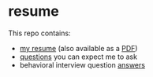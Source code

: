 # resume

This repo contains:
* [my resume](resume.md) (also available as a [PDF](https://github.com/evantd/resume/raw/master/Evan-Dower-resume.pdf))
* [questions](questions.md) you can expect me to ask
* behavioral interview question [answers](behaviorals.md)